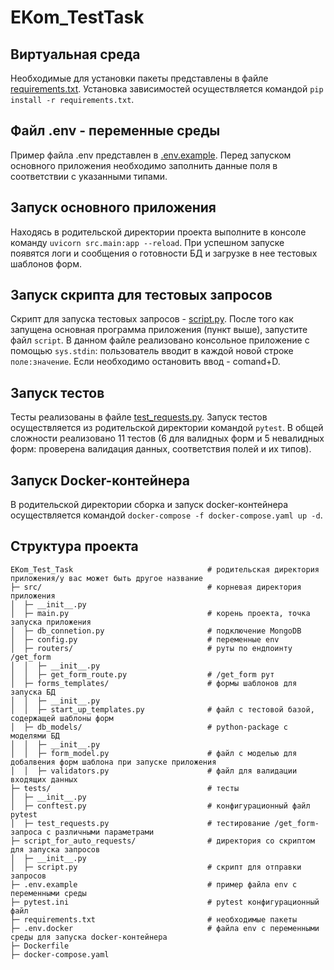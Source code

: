 # EKom_TestTask

## Виртуальная среда
Необходимые для установки пакеты представлены в файле [requirements.txt](https://github.com/Anastasiia-Pov/EKom_TestTask/blob/main/requirements.txt). 
Установка зависимостей осуществляется командой `pip install -r requirements.txt`.

## Файл .env - переменные среды
Пример файла .env представлен в [.env.example](https://github.com/Anastasiia-Pov/EKom_TestTask/blob/main/.env.example).
Перед запуском основного приложения необходимо заполнить данные поля в соответствии с указанными типами.

## Запуск основного приложения
Находясь в родительской директории проекта выполните в консоле команду `uvicorn src.main:app --reload`.
При успешном запуске появятся логи и сообщения о готовности БД и загрузке в нее тестовых шаблонов форм.

## Запуск скрипта для тестовых запросов
Скрипт для запуска тестовых запросов - [script.py](https://github.com/Anastasiia-Pov/EKom_TestTask/blob/main/script_for_auto_requests/script.py).
После того как запущена основная программа приложения (пункт выше), запустите файл `script`.
В данном файле реализовано консольное приложение с помощью `sys.stdin`: пользователь вводит в каждой новой строке `поле:значение`.
Если необходимо остановить ввод - comand+D.

## Запуск тестов
Тесты реализованы в файле [test_requests.py](https://github.com/Anastasiia-Pov/EKom_TestTask/blob/main/tests/test_requests.py).
Запуск тестов осуществляется из родительской директории командой `pytest`.
В общей сложности реализовано 11 тестов (6 для валидных форм и 5 невалидных форм: проверена валидация данных, соответствия полей и их типов).

## Запуск Docker-контейнера
В родительской директории сборка и запуск docker-контейнера осуществляется командой `docker-compose -f docker-compose.yaml up -d`.

## Структура проекта
```
EKom_Test_Task                              # родительская директория приложения/у вас может быть другое название
├─ src/                                     # корневая директория приложения                           
│  ├─ __init__.py                           
│  ├─ main.py                               # корень проекта, точка запуска приложения
│  ├─ db_connetion.py                       # подключение MongoDB
│  ├─ config.py                             # переменные env
│  ├─ routers/                              # руты по ендпоинту /get_form
│  │  ├─ __init__.py                        
│  │  ├─ get_form_route.py                  # /get_form рут 
│  ├─ forms_templates/                      # формы шаблонов для запуска БД
│  │  ├─ __init__.py                                                   
│  │  ├─ start_up_templates.py              # файл с тестовой базой, содержащей шаблоны форм
│  ├─ db_models/                            # python-package с моделями БД
│  │  ├─ __init__.py                                                   
│  │  ├─ form_model.py                      # файл с моделью для добалвения форм шаблона при запуске приложения
│  │  ├─ validators.py                      # файл для валидации входящих данных
├─ tests/                                   # тесты
│  ├─ __init__.py                           
│  ├─ conftest.py                           # конфигурационный файл pytest
│  ├─ test_requests.py                      # тестирование /get_form-запроса с различными параметрами
├─ script_for_auto_requests/                # директория со скриптом для запуска запросов
│  ├─ __init__.py
│  ├─ script.py                             # скрипт для отправки запросов
├─ .env.example                             # пример файла env с переменными среды
├─ pytest.ini                               # pytest конфигурационный файл
├─ requirements.txt                         # необходимые пакеты
├─ .env.docker                              # файла env с переменными среды для запуска docker-контейнера
├─ Dockerfile                               
├─ docker-compose.yaml                      
```
